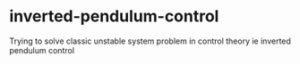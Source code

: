 # inverted-pendulum-control
Trying to solve classic unstable system problem in control theory ie inverted pendulum control
